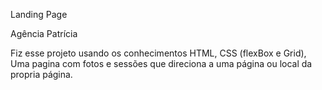 Landing Page

Agência Patrícia


Fiz esse projeto usando os conhecimentos HTML, CSS (flexBox e Grid),
Uma pagina com fotos e sessões que direciona a uma página ou local da propria página.
